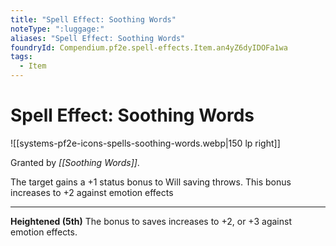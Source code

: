 ```yaml
---
title: "Spell Effect: Soothing Words"
noteType: ":luggage:"
aliases: "Spell Effect: Soothing Words"
foundryId: Compendium.pf2e.spell-effects.Item.an4yZ6dyIDOFa1wa
tags:
  - Item
---
```


# Spell Effect: Soothing Words
![[systems-pf2e-icons-spells-soothing-words.webp|150 lp right]]

Granted by _[[Soothing Words]]_.

The target gains a +1 status bonus to Will saving throws. This bonus increases to +2 against emotion effects

* * *

**Heightened (5th)** The bonus to saves increases to +2, or +3 against emotion effects.
